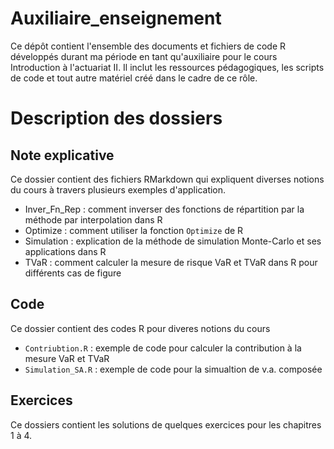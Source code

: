 # Auxiliaire_enseignement
Ce dépôt contient l'ensemble des documents et fichiers de code R développés durant ma période en tant qu'auxiliaire pour le cours Introduction à l'actuariat II. Il inclut les ressources pédagogiques, les scripts de code et tout autre matériel créé dans le cadre de ce rôle.

# Description des dossiers

## Note explicative
Ce dossier contient des fichiers RMarkdown qui expliquent diverses notions du cours à travers plusieurs exemples d'application.
- Inver_Fn_Rep : comment inverser des fonctions de répartition par la méthode par interpolation dans R
- Optimize : comment utiliser la fonction `Optimize` de R
- Simulation : explication de la méthode de simulation Monte-Carlo et ses applications dans R
- TVaR : comment calculer la mesure de risque VaR et TVaR dans R pour différents cas de figure

## Code

Ce dossier contient des codes R pour diveres notions du cours
- `Contriubtion.R` : exemple de code pour calculer la contribution à la mesure VaR et TVaR
- `Simulation_SA.R` : exemple de code pour la simualtion de v.a. composée

## Exercices 
Ce dossiers contient les solutions de quelques exercices pour les chapitres 1 à 4.
